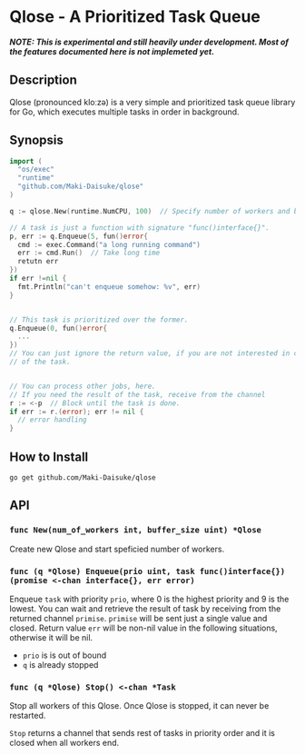 Qlose - A Prioritized Task Queue
================================

_**NOTE: This is experimental and still heavily under development. Most of the
features documented here is not implemeted yet.**_

Description
-----------

Qlose (pronounced kloːzə) is a very simple and prioritized task queue library
for Go, which executes multiple tasks in order in background.


Synopsis
--------

```go
import (
  "os/exec"
  "runtime"
  "github.com/Maki-Daisuke/qlose"
)

q := qlose.New(runtime.NumCPU, 100)  // Specify number of workers and buffer size

// A task is just a function with signature "func()interface{}".
p, err := q.Enqueue(5, fun()error{
  cmd := exec.Command("a long running command")
  err := cmd.Run()  // Take long time
  retutn err
})
if err !=nil {
  fmt.Println("can't enqueue somehow: %v", err)
}


// This task is prioritized over the former.
q.Enqueue(0, fun()error{
  ...
})
// You can just ignore the return value, if you are not interested in completion
// of the task.


// You can process other jobs, here.
// If you need the result of the task, receive from the channel
r := <-p  // Block until the task is done.
if err := r.(error); err != nil {
  // error handling
}
```

How to Install
--------------

```
go get github.com/Maki-Daisuke/qlose
```


API
---

### `func New(num_of_workers int, buffer_size uint) *Qlose`

Create new Qlose and start speficied number of workers.

### `func (q *Qlose) Enqueue(prio uint, task func()interface{}) (promise <-chan interface{}, err error)`

Enqueue `task` with priority `prio`, where 0 is the highest priority and 9 is
the lowest. You can wait and retrieve the result of task by receiving from the
returned channel `primise`. `primise` will be sent just a single value and closed.
Return value `err` will be non-nil value in the following situations, otherwise
it will be nil.

- `prio` is is out of bound
- `q` is already stopped

### `func (q *Qlose) Stop() <-chan *Task`

Stop all workers of this Qlose. Once Qlose is stopped, it can never be restarted.

`Stop` returns a channel that sends rest of tasks in priority order and it is
closed when all workers end.
